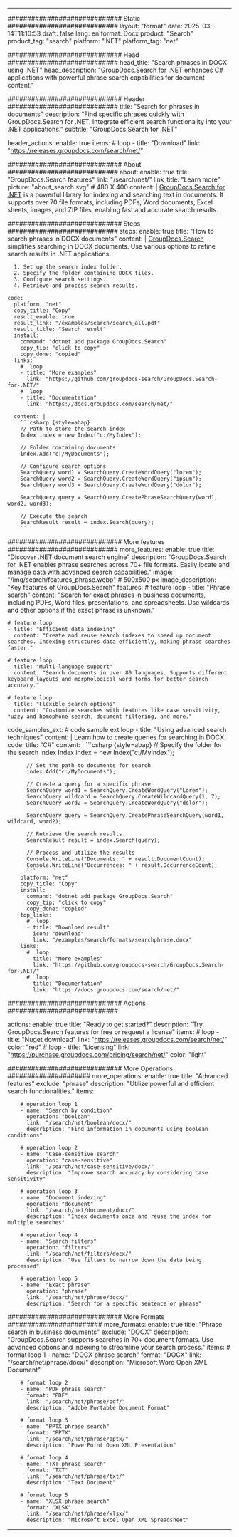 
---
############################# Static ############################
layout: "format"
date:  2025-03-14T11:10:53
draft: false
lang: en
format: Docx
product: "Search"
product_tag: "search"
platform: ".NET"
platform_tag: "net"

############################# Head ############################
head_title: "Search phrases in DOCX using .NET"
head_description: "GroupDocs.Search for .NET enhances C# applications with powerful phrase search capabilities for document content."

############################# Header ############################
title: "Search for phrases in documents" 
description: "Find specific phrases quickly with GroupDocs.Search for .NET. Integrate efficient search functionality into your .NET applications."
subtitle: "GroupDocs.Search for .NET" 

header_actions:
  enable: true
  items:
    #  loop
    - title: "Download"
      link: "https://releases.groupdocs.com/search/net/"
      
############################# About ############################
about:
    enable: true
    title: "GroupDocs.Search features"
    link: "/search/net/"
    link_title: "Learn more"
    picture: "about_search.svg" # 480 X 400
    content: |
       [GroupDocs.Search for .NET](/search/net/) is a powerful library for indexing and searching text in documents. It supports over 70 file formats, including PDFs, Word documents, Excel sheets, images, and ZIP files, enabling fast and accurate search results.

############################# Steps ############################
steps:
    enable: true
    title: "How to search phrases in DOCX documents"
    content: |
      [GroupDocs.Search](/search/net/) simplifies searching in DOCX documents. Use various options to refine search results in .NET applications.
      
      1. Set up the search index folder.
      2. Specify the folder containing DOCX files.
      3. Configure search settings.
      4. Retrieve and process search results.
   
    code:
      platform: "net"
      copy_title: "Copy"
      result_enable: true
      result_link: "/examples/search/search_all.pdf"
      result_title: "Search result"
      install:
        command: "dotnet add package GroupDocs.Search"
        copy_tip: "click to copy"
        copy_done: "copied"
      links:
        #  loop
        - title: "More examples"
          link: "https://github.com/groupdocs-search/GroupDocs.Search-for-.NET/"
        #  loop
        - title: "Documentation"
          link: "https://docs.groupdocs.com/search/net/"
          
      content: |
        ```csharp {style=abap}
        // Path to store the search index
        Index index = new Index("c:/MyIndex");

        // Folder containing documents
        index.Add("c:/MyDocuments");

        // Configure search options
        SearchQuery word1 = SearchQuery.CreateWordQuery("lorem");
        SearchQuery word2 = SearchQuery.CreateWordQuery("ipsum");
        SearchQuery word3 = SearchQuery.CreateWordQuery("dolor");

        SearchQuery query = SearchQuery.CreatePhraseSearchQuery(word1, word2, word3);

        // Execute the search
        SearchResult result = index.Search(query);
        ```            

############################# More features ############################
more_features:
  enable: true
  title: "Discover .NET document search engine"
  description: "GroupDocs.Search for .NET enables phrase searches across 70+ file formats. Easily locate and manage data with advanced search capabilities."
  image: "/img/search/features_phrase.webp" # 500x500 px
  image_description: "Key features of GroupDocs.Search"
  features:
    # feature loop
    - title: "Phrase search"
      content: "Search for exact phrases in business documents, including PDFs, Word files, presentations, and spreadsheets. Use wildcards and other options if the exact phrase is unknown."

    # feature loop
    - title: "Efficient data indexing"
      content: "Create and reuse search indexes to speed up document searches. Indexing structures data efficiently, making phrase searches faster."

    # feature loop
    - title: "Multi-language support"
      content: "Search documents in over 80 languages. Supports different keyboard layouts and morphological word forms for better search accuracy."

    # feature loop
    - title: "Flexible search options"
      content: "Customize searches with features like case sensitivity, fuzzy and homophone search, document filtering, and more."
      
  code_samples_ext:
    # code sample ext loop
    - title: "Using advanced search techniques"
      content: |
        Learn how to create queries for searching in DOCX.
      code:
        title: "C#"
        content: |
          ```csharp {style=abap}
          // Specify the folder for the search index
          Index index = new Index("c:/MyIndex");
              
          // Set the path to documents for search
          index.Add("c:/MyDocuments");

          // Create a query for a specific phrase
          SearchQuery word1 = SearchQuery.CreateWordQuery("Lorem");
          SearchQuery wildcard = SearchQuery.CreateWildcardQuery(1, 7);
          SearchQuery word2 = SearchQuery.CreateWordQuery("dolor");

          SearchQuery query = SearchQuery.CreatePhraseSearchQuery(word1, wildcard, word2);

          // Retrieve the search results
          SearchResult result = index.Search(query);
          
          // Process and utilize the results
          Console.WriteLine("Documents: " + result.DocumentCount);
          Console.WriteLine("Occurrences: " + result.OccurrenceCount);
          ```
        platform: "net"
        copy_title: "Copy"
        install:
          command: "dotnet add package GroupDocs.Search"
          copy_tip: "click to copy"
          copy_done: "copied"
        top_links:
          #  loop
          - title: "Download result"
            icon: "download"
            link: "/examples/search/formats/searchphrase.docx"
        links:
          #  loop
          - title: "More examples"
            link: "https://github.com/groupdocs-search/GroupDocs.Search-for-.NET/"
          #  loop
          - title: "Documentation"
            link: "https://docs.groupdocs.com/search/net/"
            

            


############################# Actions ############################

actions:
  enable: true
  title: "Ready to get started?"
  description: "Try GroupDocs.Search features for free or request a license"
  items:
    #  loop
    - title: "Nuget download"
      link: "https://releases.groupdocs.com/search/net/"
      color: "red"
        #  loop
    - title: "Licensing"
      link: "https://purchase.groupdocs.com/pricing/search/net/"
      color: "light"


############################# More Operations #####################
more_operations:
    enable: true
    title: "Advanced features"
    exclude: "phrase"
    description: "Utilize powerful and efficient search functionalities."
    items: 
          
        # operation loop 1
        - name: "Search by condition"
          operation: "boolean"
          link: "/search/net/boolean/docx/"
          description: "Find information in documents using boolean conditions"

        # operation loop 2
        - name: "Case-sensitive search"
          operation: "case-sensitive"
          link: "/search/net/case-sensitive/docx/"
          description: "Improve search accuracy by considering case sensitivity"

        # operation loop 3
        - name: "Document indexing"
          operation: "document"
          link: "/search/net/document/docx/"
          description: "Index documents once and reuse the index for multiple searches"

        # operation loop 4
        - name: "Search filters"
          operation: "filters"
          link: "/search/net/filters/docx/"
          description: "Use filters to narrow down the data being processed"

        # operation loop 5
        - name: "Exact phrase"
          operation: "phrase"
          link: "/search/net/phrase/docx/"
          description: "Search for a specific sentence or phrase"
          
        
          
############################# More Formats ########################
more_formats:
    enable: true
    title: "Phrase search in business documents"
    exclude: "DOCX"
    description: "GroupDocs.Search supports searches in 70+ document formats. Use advanced options and indexing to streamline your search process."
    items: 
        # format loop 1
        - name: "DOCX phrase search"
          format: "DOCX"
          link: "/search/net/phrase/docx/"
          description: "Microsoft Word Open XML Document"
          
        # format loop 2
        - name: "PDF phrase search"
          format: "PDF"
          link: "/search/net/phrase/pdf/"
          description: "Adobe Portable Document Format"
          
        # format loop 3
        - name: "PPTX phrase search"
          format: "PPTX"
          link: "/search/net/phrase/pptx/"
          description: "PowerPoint Open XML Presentation"

        # format loop 4
        - name: "TXT phrase search"
          format: "TXT"
          link: "/search/net/phrase/txt/"
          description: "Text Document"
          
        # format loop 5
        - name: "XLSX phrase search"
          format: "XLSX"
          link: "/search/net/phrase/xlsx/"
          description: "Microsoft Excel Open XML Spreadsheet"
  

---